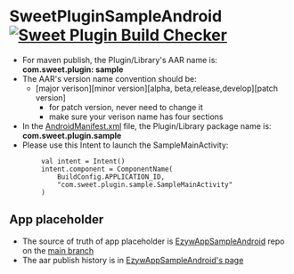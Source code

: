 # SweetPluginSampleAndroid [![Sweet Plugin Build Checker](https://github.com/randytang2021/SweetPluginSampleAndroid/actions/workflows/wyze_plugin_build_checker.yml/badge.svg)](https://github.com/randytang2021/SweetPluginSampleAndroid/actions/workflows/wyze_plugin_build_checker.yml)
- For maven publish, the Plugin/Library's AAR name is: **com.sweet.plugin: sample**
- The AAR's version name convention should be:
    * [major verison][minor version][alpha, beta,release,develop][patch version]
         + for patch version, never need to change it
         + make sure your verison name has four sections
- In the [AndroidManifest.xml](src/main/AndroidManifest.xml) file, the Plugin/Library package name is: **com.sweet.plugin.sample**
- Please use this Intent to launch the SampleMainActivity:
```
        val intent = Intent()
        intent.component = ComponentName(
            BuildConfig.APPLICATION_ID,
            "com.sweet.plugin.sample.SampleMainActivity"
        )
```
## App placeholder
- The source of truth of app placeholder is [EzywAppSampleAndroid](https://github.com/randytang2021/EzywAppSampleAndroid) repo on the [main branch](https://github.com/randytang2021/EzywAppSampleAndroid/tree/main)
- The aar publish history is in [EzywAppSampleAndroid's page](https://congenial-spoon-5728117c.pages.github.io/)

